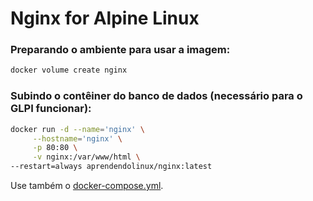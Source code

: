 # Nginx for Alpine Linux

<h3>Preparando o ambiente para usar a imagem: </h3>

~~~bash
docker volume create nginx
~~~

<h3>Subindo o contêiner do banco de dados (necessário para o GLPI funcionar):</h3>

~~~bash
docker run -d --name='nginx' \
     --hostname='nginx' \
     -p 80:80 \
     -v nginx:/var/www/html \
--restart=always aprendendolinux/nginx:latest
~~~

Use também o [docker-compose.yml](https://#).

